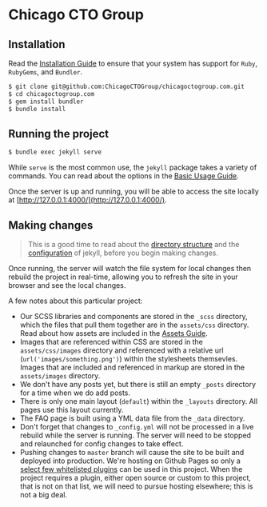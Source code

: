 # Chicago CTO Group

## Installation

Read the [Installation Guide](https://jekyllrb.com/docs/installation/#requirements) to ensure that your system has support for `Ruby`, `RubyGems`, and `Bundler`.

```bash
$ git clone git@github.com:ChicagoCTOGroup/chicagoctogroup.com.git
$ cd chicagoctogroup.com
$ gem install bundler
$ bundle install
```

## Running the project

```bash
$ bundle exec jekyll serve
```

While `serve` is the most common use, the `jekyll` package takes a variety of commands. You can read about the options in the [Basic Usage Guide](https://jekyllrb.com/docs/usage/).

Once the server is up and running, you will be able to access the site locally at [http://127.0.0.1:4000/](http://127.0.0.1:4000/).

## Making changes

> This is a good time to read about the [directory structure](https://jekyllrb.com/docs/structure/) and the [configuration](https://jekyllrb.com/docs/configuration/) of jekyll, before you begin making changes.

Once running, the server will watch the file system for local changes then rebuild the project in real-time, allowing you to refresh the site in your browser and see the local changes.

A few notes about this particular project:

- Our SCSS libraries and components are stored in the `_scss` directory, which the files that pull them together are in the `assets/css` directory. Read about how assets are included in the [Assets Guide](https://jekyllrb.com/docs/assets/).
- Images that are referenced within CSS are stored in the `assets/css/images` directory and referenced with a relative url (`url('images/something.png')`) within the stylesheets themsevles. Images that are included and referenced in markup are stored in the `assets/images` directory.
- We don't have any posts yet, but there is still an empty `_posts` directory for a time when we do add posts.
- There is only one main layout (`default`) within the `_layouts` directory. All pages use this layout currently.
- The FAQ page is built using a YML data file from the `_data` directory.
- Don't forget that changes to `_config.yml` will not be processed in a live rebuild while the server is running. The server will need to be stopped and relaunched for config changes to take effect.
- Pushing changes to `master` branch will cause the site to be built and deployed into production. We're hosting on Github Pages so only a [select few whitelisted plugins](https://pages.github.com/versions/) can be used in this project. When the project requires a plugin, either open source or custom to this project, that is not on that list, we will need to pursue hosting elsewhere; this is not a big deal.
